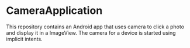 # CameraApplication
This repository contains an Android app that uses camera to click a photo and display it in a ImageView. The camera for a device is started using implicit intents.
